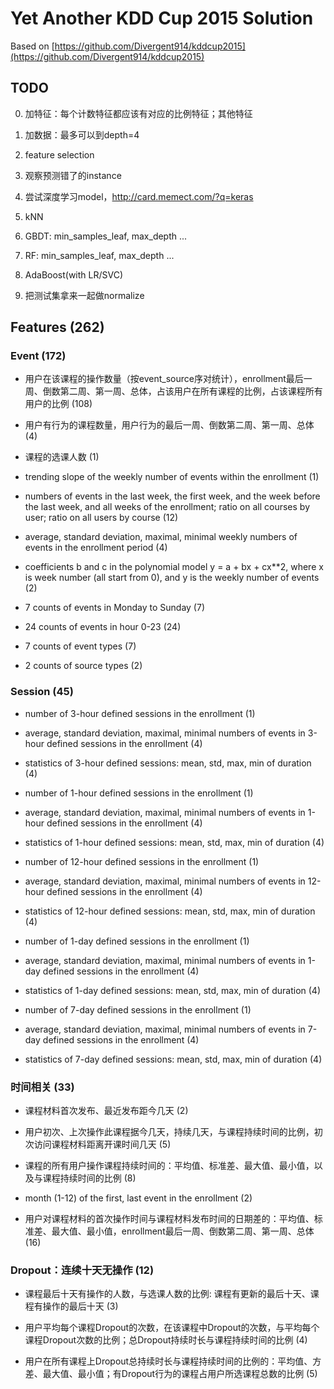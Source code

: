 # Yet Another KDD Cup 2015 Solution


Based on [https://github.com/Divergent914/kddcup2015](https://github.com/Divergent914/kddcup2015)


## TODO

0. 加特征：每个计数特征都应该有对应的比例特征；其他特征

0. 加数据：最多可以到depth=4

1. feature selection

2. 观察预测错了的instance

3. 尝试深度学习model，http://card.memect.com/?q=keras

3. kNN

4. GBDT: min_samples_leaf, max_depth ...

5. RF: min_samples_leaf, max_depth ...

6. AdaBoost(with LR/SVC)

7. 把测试集拿来一起做normalize


## Features (262)

### Event (172)

+ 用户在该课程的操作数量（按event_source序对统计），enrollment最后一周、倒数第二周、第一周、总体，占该用户在所有课程的比例，占该课程所有用户的比例 (108)

+ 用户有行为的课程数量，用户行为的最后一周、倒数第二周、第一周、总体 (4)

+ 课程的选课人数 (1)

+ trending slope of the weekly number of events within the enrollment (1)

+ numbers of events in the last week, the first week, and the week before the
last week, and all weeks of the enrollment; ratio on all courses by user; ratio
on all users by course (12)

+ average, standard deviation, maximal, minimal weekly numbers of events
in the enrollment period (4)

+ coefficients b and c in the polynomial model y = a + bx + cx**2, where x
is week number (all start from 0), and y is the weekly number of events (2)

+ 7 counts of events in Monday to Sunday (7)

+ 24 counts of events in hour 0-23 (24)

+ 7 counts of event types (7)

+ 2 counts of source types (2)


### Session (45)

+ number of 3-hour defined sessions in the enrollment (1)

+ average, standard deviation, maximal, minimal numbers of events in 3-hour
defined sessions in the enrollment (4)

+ statistics of 3-hour defined sessions: mean, std, max, min of duration (4)

+ number of 1-hour defined sessions in the enrollment (1)

+ average, standard deviation, maximal, minimal numbers of events in 1-hour
defined sessions in the enrollment (4)

+ statistics of 1-hour defined sessions: mean, std, max, min of duration (4)

+ number of 12-hour defined sessions in the enrollment (1)

+ average, standard deviation, maximal, minimal numbers of events in 12-hour
defined sessions in the enrollment (4)

+ statistics of 12-hour defined sessions: mean, std, max, min of duration (4)

+ number of 1-day defined sessions in the enrollment (1)

+ average, standard deviation, maximal, minimal numbers of events in 1-day
defined sessions in the enrollment (4)

+ statistics of 1-day defined sessions: mean, std, max, min of duration (4)

+ number of 7-day defined sessions in the enrollment (1)

+ average, standard deviation, maximal, minimal numbers of events in 7-day
defined sessions in the enrollment (4)

+ statistics of 7-day defined sessions: mean, std, max, min of duration (4)


### 时间相关 (33)

+ 课程材料首次发布、最近发布距今几天 (2)

+ 用户初次、上次操作此课程据今几天，持续几天，与课程持续时间的比例，初次访问课程材料距离开课时间几天 (5)

+ 课程的所有用户操作课程持续时间的：平均值、标准差、最大值、最小值，以及与课程持续时间的比例 (8)

+ month (1-12) of the first, last event in the enrollment (2)

+ 用户对课程材料的首次操作时间与课程材料发布时间的日期差的：平均值、标准差、最大值、最小值，enrollment最后一周、倒数第二周、第一周、总体 (16)


### Dropout：连续十天无操作 (12)

+ 课程最后十天有操作的人数，与选课人数的比例: 课程有更新的最后十天、课程有操作的最后十天 (3)

+ 用户平均每个课程Dropout的次数，在该课程中Dropout的次数，与平均每个课程Dropout次数的比例；总Dropout持续时长与课程持续时间的比例 (4)

+ 用户在所有课程上Dropout总持续时长与课程持续时间的比例的：平均值、方差、最大值、最小值；有Dropout行为的课程占用户所选课程总数的比例 (5)
